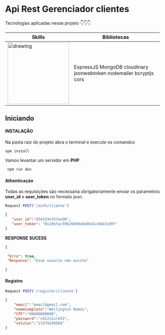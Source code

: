 # Api Rest Gerenciador clientes 
Tecnologias aplicadas nesse projeto  👇👇👇


| Skills                                                                                               | Bibliotecas                                                        |
|-----------------------------------------------------------------------------------------------------|--------------------------------------------------------------------|
| <img src="https://walde.co/wp-content/uploads/2016/09/nodejs_logo.png " alt="drawing" width="200"/> | ExpressJS MongoDB cloudinary jsonwebtoken nodemailer bcryptjs cors |




## Iniciando 
#### **INSTALAÇÃO**
Na pasta raiz do projeto abra o terminal e execute os comandos

```bash
npm install
```
Vamos levantar um servidor em **PHP**.

```bash
 npm run dev 
```

#### Athenticação
Todas as requisições são necessaria obrigatoriamente enviar os parametros **user_id** e **user_token** no formato json.

```Javascript
Request POST('/auth/cliente')
``` 

```json
{
   "user_id":"d34333ef67ax90",
   "user_token": "0119bfac59b29499e8d46d1c48431d9f"
}   
```


**RESPONSE SUCESS**

 ```json
{
   
  "Erro": true,
  "Response": "Esse usuario não existe"

}
```

#### Registro

```Javascript
Request POST('/register/cliente')
```

```json
{
	"email":"email@gmail.com", 
	"nomeCompleto":"Wellington Ramos", 
	"CPF":"00000000000", 
	"password":"sd1212srd33", 
	"celular":"21979299566"
}  
```